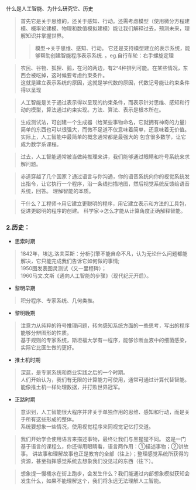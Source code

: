 什么是人工智能、为什么研究它、历史

>首先它是关于思维的，还关于感知、行动。还需考虑模型（使用微分方程建模、概率论建模、物理和数值模拟建模）能让我们解释过去，预测未来，理解知识并掌握世界。
>>模型->关于思维、感知、行动。
它还是支持模型建立的表示系统，能够帮助创建智能程序表示系统.
。eg.自行车轮：右手螺旋定理

>农民、谷物、狐狸、鹅，在河的两边，有2^4种排列可能。在某些情况，东西会被吃掉，这时候要考虑约束条件。  
这就是建立表示系统的原因，这就是学代数的原因，代数记号能让约束条件得以呈现

>人工智能是关于通过表示得以呈现的约束条件，而表示针对思维、感知和行动的模型，算法通过约束实现。方法、算法、表示是根本所在。

>生成测试法，可创建一个生成器（给某些事物命名，它就拥有神奇的力量）
简单的东西也可以很强大，而微不足道不仅意味着简单，还意味着无价值。实际上，人工智能中最简单的概念通常都是最强大的
包含很多数学，让它成为数学系课程。

>过去，人工智能通常被当做纯推理来讲，我们能够通过眼睛和符号系统来求解问题。

>赤道穿越了几个国家？通过语言与你沟通，你的语音系统向你的视觉系统发出指令，让它执行一个程序，沿一条线扫描地图，然后视觉系统反馈给语音系统，回答。
理解智能的本质。

>干什么？工程师->用它建立更聪明的程序，用它建立表示和方法的工具包，促进更聪明的程序的创建。
科学家->怎么才能从计算角度正确解释智能。

### 2.历史：
- 思索时期  
>1842年，埃达.洛夫莱斯：分析引擎不能自命不凡，认为无论什么问题都能解决，它只能完成我们告诉它如何做的事情;  
1950图发表图灵测试（又一里程碑）；  
1960马文.文斯《通向人工智能的步骤》（现代纪元开启）。


- 黎明早期
>积分程序、专家系统、几何类推。

- 黎明晚期
>注意力从纯粹的符号推理问题，转向感知系统方面的一些思考，写出的程序能够分辨图形的性质。  
基于规则的专家系统，斯坦福大学有一程序，能够诊断血液中的细菌感染，实际它比医生做的更好。

- 推土机时期
>深蓝，是专家系统和商业实践之后的一个时期。  
人们开始认为，我们有无限的计算能力可使用，通常可通过计算代替智能。  
能像推土机一样处理数据，并打败世界冠军。

- 正路时期
>意识到，人工智能很大程序并非关于单独作用的思维、感知和行动，而是关于所有这些形成的整体。  
系统要想象一些情况，使用视觉程序来同视觉记忆打交道。

>我们开始学会使用语言来描述事物，最终让我们与黑猩猩不同。 
这是一门基于语言的课程么，你还得用眼睛看，语言两作用：①描述事物；②讲故事。
讲故事和理解故事也正是教育的全部（往上）；整理感觉系统所获得的资源，甚至指挥感觉系统去想象我们没见过的东西（往下）。

>想象提一慢桶水在街上跑步，会发生什么？我们能通过内部想象模拟获知会发生什么，如果不能理解这个，我们将永远无法理解人工智能。


